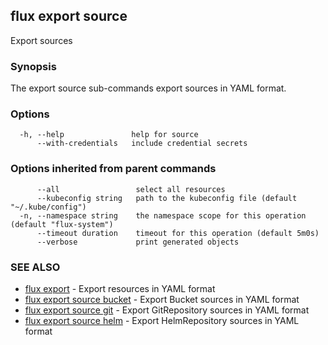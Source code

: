 ## flux export source

Export sources

### Synopsis

The export source sub-commands export sources in YAML format.

### Options

```
  -h, --help               help for source
      --with-credentials   include credential secrets
```

### Options inherited from parent commands

```
      --all                 select all resources
      --kubeconfig string   path to the kubeconfig file (default "~/.kube/config")
  -n, --namespace string    the namespace scope for this operation (default "flux-system")
      --timeout duration    timeout for this operation (default 5m0s)
      --verbose             print generated objects
```

### SEE ALSO

* [flux export](flux_export.md)	 - Export resources in YAML format
* [flux export source bucket](flux_export_source_bucket.md)	 - Export Bucket sources in YAML format
* [flux export source git](flux_export_source_git.md)	 - Export GitRepository sources in YAML format
* [flux export source helm](flux_export_source_helm.md)	 - Export HelmRepository sources in YAML format

